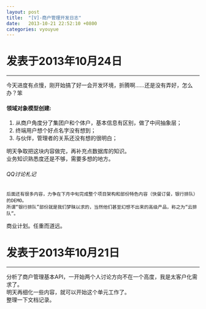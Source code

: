 ```yaml
---
layout: post
title:  "[V]-商户管理开发日志"
date:   2013-10-21 22:52:10 +0800
categories: vyouyue
---
```


# 发表于2013年10月24日
***
今天进度有点慢，刚开始搞了好一会开发环境，折腾啊……还是没有弄好，怎么办？笨

#### 领域对象模型创建:
1. 从商户角度分了集团户和个体户，基本信息有区别，做了中间抽象层；
2. 终端用户想个好点名字没有想到；
3. 与伙伴，管理者的关系还没有想的很明白；

明天争取把这块内容做完，再补充点数据库的知识。   
业务知识熟悉度还是不够，需要多想的地方。   

###### QQ讨论札记
```
后面还有很多内容，力争在下月中旬完成整个项目架构和部份特色内容（快餐订餐，银行排队）的DEMO。     
所谓“银行排队”部份就是我们梦昧以求的，当然他们甚至幻想不出来的高级产品，称之为“云排队”。    
```

商业计划。任重而道远。   


# 发表于2013年10月21日
***
分析了商户管理基本API，一开始两个人讨论方向不在一个高度，我是太客户化需求了。   
明天再细化一些内容，就可以开始这个单元工作了。    
整理一下文档记录。   